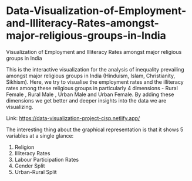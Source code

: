 # Data-Visualization-of-Employment-and-Illiteracy-Rates-amongst-major-religious-groups-in-India
Visualization of Employment and Illiteracy Rates amongst major religious groups in India


This is the interactive visualization for the analysis of inequality prevailing amongst major religious groups in India (Hinduism, Islam, Christianity, Sikhism). Here, we try to visualise the employment rates and the illiteracy rates among these religious groups in particularly 4 dimensions - Rural Female , Rural Male , Urban Male and Urban Female. By adding these dimensions we get better and deeper insights into the data we are visualizing.


Link: https://data-visualization-project-cisp.netlify.app/

The interesting thing about the graphical representation is that it shows 5 variables at a single glance:
1. Religion
2. Illiteracy Rates
3. Labour Participation Rates
4. Gender Split
5. Urban-Rural Split
